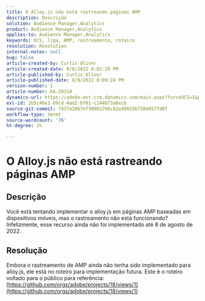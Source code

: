 ```yaml
---
title: O Alloy.js não está rastreando páginas AMP
description: Descrição
solution: Audience Manager,Analytics
product: Audience Manager,Analytics
applies-to: Audience Manager,Analytics
keywords: KCS, liga, AMP, rastreamento, roteiro
resolution: Resolution
internal-notes: null
bug: false
article-created-by: Curtis Oliver
article-created-date: 8/8/2022 8:02:29 PM
article-published-by: Curtis Oliver
article-published-date: 8/8/2022 8:09:24 PM
version-number: 1
article-number: KA-20310
dynamics-url: https://adobe-ent.crm.dynamics.com/main.aspx?forceUCI=1&pagetype=entityrecord&etn=knowledgearticle&id=e0519906-5517-ed11-b83e-0022480868ff
exl-id: 2b5c46e1-69cd-4ad2-bf01-c144873a6ecb
source-git-commit: f937a10b7ef30001766c82ed983367284857fd0f
workflow-type: tm+mt
source-wordcount: '76'
ht-degree: 3%

---
```


# O Alloy.js não está rastreando páginas AMP

## Descrição


Você está tentando implementar o alloy.js em páginas AMP baseadas em dispositivos móveis, mas o rastreamento não está funcionando? Infelizmente, esse recurso ainda não foi implementado até 8 de agosto de 2022.


## Resolução


Embora o rastreamento de AMP ainda não tenha sido implementado para alloy.js, ele está no roteiro para implementação futura. Este é o roteiro voltado para o público para referência: [https://github.com/orgs/adobe/projects/18/views/1](https://github.com/orgs/adobe/projects/18/views/1)
